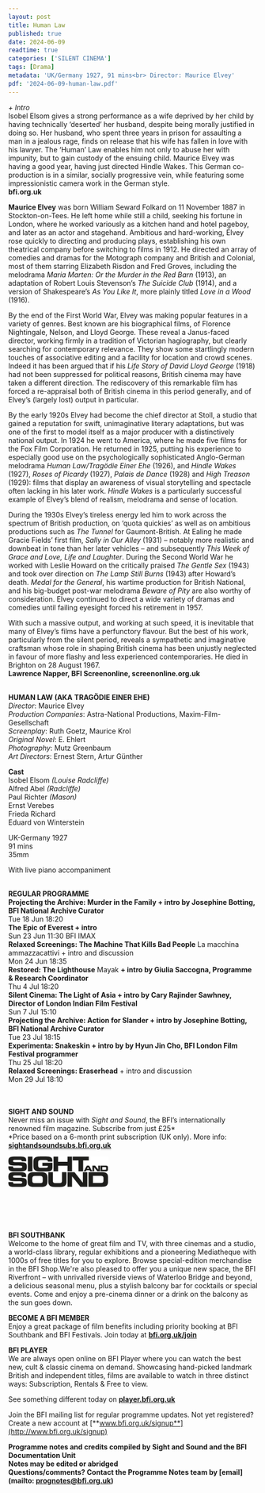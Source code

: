 ```yaml
---
layout: post
title: Human Law
published: true
date: 2024-06-09
readtime: true
categories: ['SILENT CINEMA']
tags: [Drama]
metadata: 'UK/Germany 1927, 91 mins<br> Director: Maurice Elvey'
pdf: '2024-06-09-human-law.pdf'
---
```


_+ Intro_  
Isobel Elsom gives a strong performance as a wife deprived by her child by having technically ‘deserted’ her husband, despite being morally justified in doing so. Her husband, who spent three years in prison for assaulting a man in a jealous rage, finds on release that his wife has fallen in love with his lawyer. The ‘Human’ Law enables him not only to abuse her with impunity, but to gain custody of the ensuing child. Maurice Elvey was having a good year, having just directed Hindle Wakes. This German co-production is in a similar, socially progressive vein, while featuring some impressionistic camera work in the German style.  
**bfi.org.uk**  

**Maurice Elvey** was born William Seward Folkard on 11 November 1887 in Stockton-on-Tees. He left home while still a child, seeking his fortune in London, where he worked variously as a kitchen hand and hotel pageboy, and later as an actor and stagehand. Ambitious and hard-working, Elvey rose quickly to directing and producing plays, establishing his own theatrical company before switching to films in 1912. He directed an array of comedies and dramas for the Motograph company and British and Colonial, most of them starring Elizabeth Risdon and Fred Groves, including the melodrama _Maria Marten: Or the Murder in the Red Barn_ (1913), an adaptation of Robert Louis Stevenson’s _The Suicide Club_ (1914), and a version of Shakespeare’s _As You Like It_, more plainly titled _Love in a Wood_ (1916).

By the end of the First World War, Elvey was making popular features in a variety of genres. Best known are his biographical films, of Florence Nightingale, Nelson, and Lloyd George. These reveal a Janus-faced director, working firmly in a tradition of Victorian hagiography, but clearly searching for contemporary relevance. They show some startlingly modern touches of associative editing and a facility for location and crowd scenes. Indeed it has been argued that if his _Life Story of David Lloyd George_ (1918) had not been suppressed for political reasons, British cinema may have taken a different direction. The rediscovery of this remarkable film has forced a re-appraisal both of British cinema in this period generally, and of Elvey’s (largely lost) output in particular.

By the early 1920s Elvey had become the chief director at Stoll, a studio that gained a reputation for swift, unimaginative literary adaptations, but was one of the first to model itself as a major producer with a distinctively national output. In 1924 he went to America, where he made five films for the Fox Film Corporation. He returned in 1925, putting his experience to especially good use on the psychologically sophisticated Anglo-German melodrama _Human Law/Tragödie Einer Ehe_ (1926), and _Hindle Wakes_ (1927), _Roses of Picardy_ (1927), _Palais de Dance_ (1928) and _High Treason_ (1929): films that display an awareness of visual storytelling and spectacle often lacking in his later work. _Hindle Wakes_ is a particularly successful example of Elvey’s blend of realism, melodrama and sense of location.

During the 1930s Elvey’s tireless energy led him to work across the spectrum of British production, on ‘quota quickies’ as well as on ambitious productions such as _The Tunnel_ for Gaumont-British. At Ealing he made Gracie Fields’ first film, _Sally in Our Alley_ (1931) – notably more realistic and downbeat in tone than her later vehicles – and subsequently _This Week of Grace and Love, Life and Laughter_. During the Second World War he worked with Leslie Howard on the critically praised _The Gentle Sex_ (1943) and took over direction on _The Lamp Still Burns_ (1943) after Howard’s death. _Medal for the General_, his wartime production for British National, and his big-budget post-war melodrama _Beware of Pity_ are also worthy of consideration. Elvey continued to direct a wide variety of dramas and comedies until failing eyesight forced his retirement in 1957.

With such a massive output, and working at such speed, it is inevitable that many of Elvey’s films have a perfunctory flavour. But the best of his work, particularly from the silent period, reveals a sympathetic and imaginative craftsman whose role in shaping British cinema has been unjustly neglected in favour of more flashy and less experienced contemporaries. He died in Brighton on 28 August 1967.  
**Lawrence Napper, BFI Screenonline, screenonline.org.uk**  
<br>

**HUMAN LAW (AKA** **TRAGÖDIE EINER EHE)**  
_Director_: Maurice Elvey  
_Production Companies_: Astra-National Productions, Maxim-Film-Gesellschaft  
_Screenplay_: Ruth Goetz, Maurice Krol  
_Original Novel_: E. Ehlert  
_Photography_: Mutz Greenbaum  
_Art Directors_: Ernest Stern, Artur Günther

**Cast**  
Isobel Elsom _(Louise Radcliffe)_  
Alfred Abel _(Radcliffe)_  
Paul Richter _(Mason)_  
Ernst Verebes  
Frieda Richard  
Eduard von Winterstein  

UK-Germany 1927  
91 mins  
35mm  

With live piano accompaniment  
<br>


**REGULAR PROGRAMME**  
**Projecting the Archive: Murder in the Family + intro by Josephine Botting, BFI National Archive Curator**  
Tue 18 Jun 18:20  
**The Epic of Everest + intro**  
Sun 23 Jun 11:30 BFI IMAX  
**Relaxed Screenings: The Machine That Kills Bad People** La macchina ammazzacattivi + intro and discussion  
Mon 24 Jun 18:35  
**Restored: The Lighthouse** Mayak **+ intro by Giulia Saccogna, Programme & Research Coordinator**  
Thu 4 Jul 18:20  
**Silent Cinema: The Light of Asia + intro by Cary Rajinder Sawhney, Director of London Indian Film Festival**  
Sun 7 Jul 15:10  
**Projecting the Archive: Action for Slander + intro by Josephine Botting, BFI National Archive Curator**  
Tue 23 Jul 18:15  
**Experimenta: Snakeskin + intro by by Hyun Jin Cho, BFI London Film Festival programmer**  
Thu 25 Jul 18:20  
**Relaxed Screenings: Eraserhead** + intro and discussion  
Mon 29 Jul 18:10  
<br>
<br>

**SIGHT AND SOUND**<br>
Never miss an issue with _Sight and Sound_, the BFI’s internationally renowned film magazine. Subscribe from just £25*<br>
*Price based on a 6-month print subscription (UK only). More info: [**sightandsoundsubs.bfi.org.uk**](https://sightandsoundsubs.bfi.org.uk/subscribe)

<img style="float: left;" src="/img/sight-and-sound.jpg" width="40%" height="40%"><br><br><br><br><br><br><br><br>

**BFI SOUTHBANK**  
Welcome to the home of great film and TV, with three cinemas and a studio, a world-class library, regular exhibitions and a pioneering Mediatheque with 1000s of free titles for you to explore. Browse special-edition merchandise in the BFI Shop.We&#39;re also pleased to offer you a unique new space, the BFI Riverfront – with unrivalled riverside views of Waterloo Bridge and beyond, a delicious seasonal menu, plus a stylish balcony bar for cocktails or special events. Come and enjoy a pre-cinema dinner or a drink on the balcony as the sun goes down.  

**BECOME A BFI MEMBER**  
Enjoy a great package of film benefits including priority booking at BFI Southbank and BFI Festivals. Join today at [**bfi.org.uk/join**](http://www.bfi.org.uk/join)  

**BFI PLAYER**  
 We are always open online on BFI Player where you can watch the best new, cult &amp; classic cinema on demand. Showcasing hand-picked landmark British and independent titles, films are available to watch in three distinct ways: Subscription, Rentals &amp; Free to view.  

See something different today on [**player.bfi.org.uk**](https://player.bfi.org.uk)  

Join the BFI mailing list for regular programme updates. Not yet registered? Create a new account at [**www.bfi.org.uk/signup**](http://www.bfi.org.uk/signup)

**Programme notes and credits compiled by Sight and Sound and the BFI Documentation Unit  
Notes may be edited or abridged  
Questions/comments? Contact the Programme Notes team by [email](mailto: prognotes@bfi.org.uk)**  
<!--stackedit_data:
eyJoaXN0b3J5IjpbMTE1MDIwMjk0MCwtMTYyNTM0MTAxMiwxOT
Q0MjA3MDE4XX0=
-->